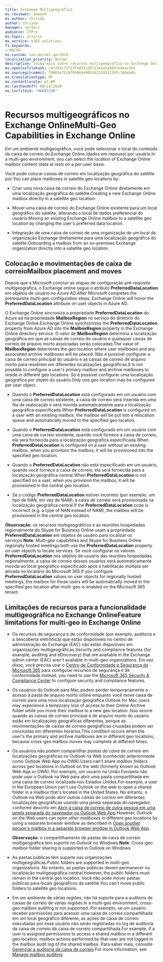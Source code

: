 ```yaml
---
title: Exchange Multigeográfico
ms.reviewer: adwood
ms.author: chrisda
author: chrisda
manager: serdars
audience: ITPro
ms.topic: article
ms.service: o365-solutions
f1.keywords:
- NOCSH
ms.custom: seo-marvel-apr2020
localization_priority: Normal
description: Saiba mais sobre recursos multigeográfico no Exchange Online, como limitações de recurso e posicionamento de caixa de correio.
ms.openlocfilehash: ca7203c72f23fd03512bf23eaa5a4687e4bac1b5
ms.sourcegitcommit: 79065e72c0799064e9055022393113dfcf40eb4b
ms.translationtype: MT
ms.contentlocale: pt-BR
ms.lasthandoff: 08/14/2020
ms.locfileid: "46687236"
---
```

# <a name="multi-geo-capabilities-in-exchange-online"></a><span data-ttu-id="211dd-103">Recursos multigeográficos no Exchange Online</span><span class="sxs-lookup"><span data-stu-id="211dd-103">Multi-Geo Capabilities in Exchange Online</span></span>

<span data-ttu-id="211dd-104">Em um ambiente multigeográfico, você pode selecionar o local do conteúdo da caixa de correio do Exchange Online (dados em repouso) por usuário.</span><span class="sxs-lookup"><span data-stu-id="211dd-104">In a multi-geo environment, you can select the location of Exchange Online mailbox content (data at rest) on a per-user basis.</span></span>

<span data-ttu-id="211dd-105">Você pode colocar caixas de correio em localização geográfica do satélite por:</span><span class="sxs-lookup"><span data-stu-id="211dd-105">You can place mailboxes in satellite geo locations by:</span></span>

- <span data-ttu-id="211dd-106">Criar uma nova caixa de correio do Exchange Online diretamente em uma localização geográfica do satélite.</span><span class="sxs-lookup"><span data-stu-id="211dd-106">Creating a new Exchange Online mailbox directly in a satellite geo location.</span></span>

- <span data-ttu-id="211dd-107">Mover uma caixa de correio do Exchange Online existente para um local geográfico do satélite, alterando o local de dados preferencial do usuário.</span><span class="sxs-lookup"><span data-stu-id="211dd-107">Moving an existing Exchange Online mailbox to a satellite geo location by changing the user's preferred data location.</span></span>

- <span data-ttu-id="211dd-108">Integração de uma caixa de correio de uma organização de um local da organização Exchange diretamente para uma localização geográfica do satélite.</span><span class="sxs-lookup"><span data-stu-id="211dd-108">Onboarding a mailbox from an on-premises Exchange organization directly into a satellite geo location.</span></span>

## <a name="mailbox-placement-and-moves"></a><span data-ttu-id="211dd-109">Colocação e movimentações de caixa de correio</span><span class="sxs-lookup"><span data-stu-id="211dd-109">Mailbox placement and moves</span></span>

<span data-ttu-id="211dd-110">Depois que a Microsoft concluir as etapas de configuração pré-requisito multigeográfica, o Exchange online segue o atributo **PreferredDataLocation** em objetos de usuário no Azure AD.</span><span class="sxs-lookup"><span data-stu-id="211dd-110">After Microsoft completes the prerequisite multi-geo configuration steps, Exchange Online will honor the **PreferredDataLocation** attribute on user objects in Azure AD.</span></span>

<span data-ttu-id="211dd-111">O Exchange Online sincroniza a propriedade **PreferredDataLocation** do Azure ad na propriedade **MailboxRegion** no serviço do diretório do Exchange Online.</span><span class="sxs-lookup"><span data-stu-id="211dd-111">Exchange Online synchronizes the **PreferredDataLocation** property from Azure AD into the **MailboxRegion** property in the Exchange Online directory service.</span></span> <span data-ttu-id="211dd-112">O valor de **MailboxRegion** determina a localização geográfica em que as caixas de correio do usuário e quaisquer caixas de correio de arquivo morto associadas serão colocadas.</span><span class="sxs-lookup"><span data-stu-id="211dd-112">The value of **MailboxRegion** determines the geo location where user mailboxes and any associated archive mailboxes will be placed.</span></span> <span data-ttu-id="211dd-113">Não é possível configurar a caixa de correio principal do usuário e as caixas de correio de arquivo morto para residirem em diferentes localizações geográficas.</span><span class="sxs-lookup"><span data-stu-id="211dd-113">It is not possible to configure a user's primary mailbox and archive mailboxes to reside in different geo locations.</span></span> <span data-ttu-id="211dd-114">Só é possível configurar uma localização geográfica por objeto do usuário.</span><span class="sxs-lookup"><span data-stu-id="211dd-114">Only one geo location may be configured per user object.</span></span>

- <span data-ttu-id="211dd-115">Quando o **PreferredDataLocation** está configurado em um usuário com uma caixa de correio existente, a caixa de correio será inserida em uma fila de realocação e será movida automaticamente para a localização geográfica especificada.</span><span class="sxs-lookup"><span data-stu-id="211dd-115">When **PreferredDataLocation** is configured on a user with an existing mailbox, the mailbox will be put into a relocation queue and automatically moved to the specified geo location.</span></span>

- <span data-ttu-id="211dd-116">Quando o **PreferredDataLocation** está configurado em um usuário com uma caixa de correio existente, quando você fornece a caixa de correio, ela será fornecida para a localização geográfica especificada.</span><span class="sxs-lookup"><span data-stu-id="211dd-116">When **PreferredDataLocation** is configured on a user without an existing mailbox, when you provision the mailbox, it will be provisioned into the specified geo location.</span></span>

- <span data-ttu-id="211dd-117">Quando o **PreferredDataLocation** não está especificado em um usuário, quando você fornece a caixa de correio, ela será fornecida para a localização geográfica central.</span><span class="sxs-lookup"><span data-stu-id="211dd-117">When **PreferredDataLocation** is not specified on a user, when you provision the mailbox, it will be provisioned in the central geo location.</span></span>

- <span data-ttu-id="211dd-118">Se o código **PreferredDataLocation** estiver incorreto (por exemplo, um tipo de NAN, em vez de NAM), a caixa de correio será provisionada na localização geográfica central.</span><span class="sxs-lookup"><span data-stu-id="211dd-118">If the **PreferredDataLocation** code is incorrect (e.g. a type of NAN instead of NAM), the mailbox will be provisioned in the central geo location.</span></span>

<span data-ttu-id="211dd-119">**Observação**: os recursos multigeográficos e as reuniões hospedadas regionalmente do Skype for Business Online usam a propriedade **PreferredDataLocation** em objetos de usuário para localizar os serviços.</span><span class="sxs-lookup"><span data-stu-id="211dd-119">**Note**: Multi-geo capabilities and Skype for Business Online regionally hosted meetings both use the **PreferredDataLocation** property on user objects to locate services.</span></span> <span data-ttu-id="211dd-120">Se você configurar os valores **PreferredDataLocation** nos objetos de usuário das reuniões hospedadas regionalmente, a caixa de correio desses usuários será automaticamente movida ao local geográfico especificado após a habilitação múltipla ser ativada no locatário do Microsoft 365.</span><span class="sxs-lookup"><span data-stu-id="211dd-120">If you configure **PreferredDataLocation** values on user objects for regionally hosted meetings, the mailbox for those users will be automatically moved to the specified geo location after multi-geo is enabled on the Microsoft 365 tenant.</span></span>

## <a name="feature-limitations-for-multi-geo-in-exchange-online"></a><span data-ttu-id="211dd-121">Limitações de recursos para a funcionalidade multigeográfica no Exchange Online</span><span class="sxs-lookup"><span data-stu-id="211dd-121">Feature limitations for multi-geo in Exchange Online</span></span>

- <span data-ttu-id="211dd-122">Os recursos de segurança e de conformidade (por exemplo, auditoria e a descoberta eletrônica) que estão disponíveis no centro de administração do Exchange (EAC) não estão disponíveis em organizações multigeográficas.</span><span class="sxs-lookup"><span data-stu-id="211dd-122">Security and compliance features (for example, auditing and eDiscovery) that are available in the Exchange admin center (EAC) aren't available in multi-geo organizations.</span></span> <span data-ttu-id="211dd-123">Em vez disso, você precisa usar o [Centro de Conformidade e Segurança do Microsoft 365](https://support.office.com/article/7e696a40-b86b-4a20-afcc-559218b7b1b8) para configurar recursos de segurança e de conformidade.</span><span class="sxs-lookup"><span data-stu-id="211dd-123">Instead, you need to use the [Microsoft 365 Security & Compliance Center](https://support.office.com/article/7e696a40-b86b-4a20-afcc-559218b7b1b8) to configure security and compliance features.</span></span>

- <span data-ttu-id="211dd-124">Os usuários do Outlook para Mac podem perder temporariamente o acesso à pasta de arquivo morto online enquanto você move caixa de correio para uma nova localização geográfica.</span><span class="sxs-lookup"><span data-stu-id="211dd-124">Outlook for Mac users may experience a temporary loss of access to their Online Archive folder while you move their mailbox to a new geo location.</span></span> <span data-ttu-id="211dd-125">Isso ocorre quando as caixas de correio principal e de arquivo morto do usuário estão em localizações geográficas diferentes, porque as movimentações de caixas de correio geográficas cruzadas podem ser concluídas em diferentes horários.</span><span class="sxs-lookup"><span data-stu-id="211dd-125">This condition occurs when the user's the primary and archive mailboxes are in different geo locations, because cross-geo mailbox moves may complete at different times.</span></span>

- <span data-ttu-id="211dd-126">Os usuários não podem compartilhar *pastas da caixa de correio* em localizações geográficas no Outlook na Web (conhecido anteriormente como Outlook Web App ou OWA).</span><span class="sxs-lookup"><span data-stu-id="211dd-126">Users can't share *mailbox folders* across geo locations in Outlook on the web (formerly known as Outlook Web App or OWA).</span></span> <span data-ttu-id="211dd-127">Por exemplo, um usuário na União Europeia não pode usar o Outlook na Web para abrir uma pasta compartilhada em uma caixa de correio localizada nos Estados Unidos.</span><span class="sxs-lookup"><span data-stu-id="211dd-127">For example, a user in the European Union can't use Outlook on the web to open a shared folder in a mailbox that's located in the United States.</span></span> <span data-ttu-id="211dd-128">No entanto, o Outlook na Web pode abrir *outras caixas de correio* em diferentes localizações geográficas usando uma janela separada do navegador, conforme descrito em [Abrir a caixa de correio de outra pessoa em uma janela separada do navegador no Outlook Web App](https://support.office.com/article/A909AD30-E413-40B5-A487-0EA70B763081#__toc372210362).</span><span class="sxs-lookup"><span data-stu-id="211dd-128">However, Outlook on the Web users can open *other mailboxes* in different geo locations by using a separate browser window as described in [Open another person's mailbox in a separate browser window in Outlook Web App](https://support.office.com/article/A909AD30-E413-40B5-A487-0EA70B763081#__toc372210362).</span></span>

  <span data-ttu-id="211dd-129">**Observação**: o compartilhamento de pastas de caixa de correio multigeográfica tem suporte no Outlook no Windows.</span><span class="sxs-lookup"><span data-stu-id="211dd-129">**Note**: Cross-geo mailbox folder sharing is supported in Outlook on Windows.</span></span>

- <span data-ttu-id="211dd-130">As pastas públicas têm suporte nas organizações multigeográficas.</span><span class="sxs-lookup"><span data-stu-id="211dd-130">Public folders are supported in multi-geo organizations.</span></span> <span data-ttu-id="211dd-131">No entanto, as pastas públicas devem permanecer na localização multigeográfica central.</span><span class="sxs-lookup"><span data-stu-id="211dd-131">However, the public folders must remain in the central geo location.</span></span> <span data-ttu-id="211dd-132">Você não pode mover pastas públicas para locais geográficos de satélite.</span><span class="sxs-lookup"><span data-stu-id="211dd-132">You can't move public folders to satellite geo locations.</span></span>

- <span data-ttu-id="211dd-133">Em um ambiente de várias regiões, não há suporte para a auditoria de caixas de correio de várias regiões.</span><span class="sxs-lookup"><span data-stu-id="211dd-133">In a multi-geo environment, cross-geo mailbox auditing is not supported.</span></span> <span data-ttu-id="211dd-134">Por exemplo, se um usuário receber permissões para acessar uma caixa de correio compartilhada em um local geográfico diferente, as ações de caixa de correio executadas por esse usuário não serão registradas no log de auditoria da caixa de correio da caixa de correio compartilhada.</span><span class="sxs-lookup"><span data-stu-id="211dd-134">For example, if a user is assigned permissions to access a shared mailbox in a different geo location, mailbox actions performed by that user are not logged in the mailbox audit log of the shared mailbox.</span></span> <span data-ttu-id="211dd-135">Para saber mais, consulte [Gerenciar a auditoria da caixa de correio](https://docs.microsoft.com/microsoft-365/compliance/enable-mailbox-auditing?view=o365-worldwide).</span><span class="sxs-lookup"><span data-stu-id="211dd-135">For more information, see [Manage mailbox auditing](https://docs.microsoft.com/microsoft-365/compliance/enable-mailbox-auditing?view=o365-worldwide).</span></span>
